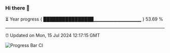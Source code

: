 ### Hi there 👋

⏳ Year progress { ████████████████▁▁▁▁▁▁▁▁▁▁▁▁▁▁ } 53.69 %

---

⏰ Updated on Mon, 15 Jul 2024 12:17:15 GMT

![Progress Bar CI](https://github.com/Shyam-Makwana/GitHub-Actions-Demo/workflows/Progress%20Bar%20CI/badge.svg)
